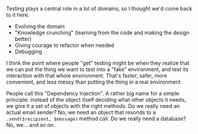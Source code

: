 Testing plays a central role in a lot of domains, so I thought we'd come back
to it here.

* Evolving the domain
* "Knowledge crunching" (learning from the code and making the design better)
* Giving courage to refactor when needed
* Debugging

I think the point where people "get" testing might be when they realize that we
can put the thing we want to test into a "fake" environment, and test its
interaction with that whole environment. That's faster, safer, more convenient,
and less messy than putting the thing in a real environment.

People call this "Dependency Injection". A rather big name for a simple
principle: instead of the object itself deciding what other objects it needs,
we give it a set of objects with the right methods. Do we really need an actual
email sender? No, we need an object that resonds to a `.send($recipient,
$message)` method call. Do we really need a database? No, we... and so on.
